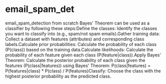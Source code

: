 # email_spam_det
email_spam_detection from scratch
Bayes' Theorem can be used as a classifier by following these steps:Define the classes: Identify the classes you want to classify into (e.g., spam/not spam emails).Gather training data: Collect a dataset with features (attributes) and corresponding class labels.Calculate prior probabilities: Calculate the probability of each class (P(class)) based on the training data.Calculate likelihoods: Calculate the probability of each feature given each class (P(feature|class)).Apply Bayes' Theorem: Calculate the posterior probability of each class given the features (P(class|features)) using Bayes' Theorem:
P(class|features) = P(features|class) * P(class) / P(features)Classify: Choose the class with the highest posterior probability as the predicted class.
